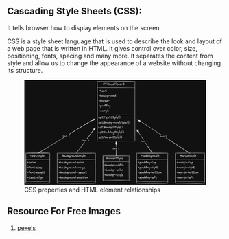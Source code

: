 ## Cascading Style Sheets (CSS):

It tells browser how to display elements on the screen.

CSS is a style sheet language that is used to describe the look and layout of a web page that is written in HTML.
It gives control over color, size, positioning, fonts, spacing and many more.
It separates the content from style and allow us to change the appearance of a website without changing its structure.

<figure>
    <img src="./assets/css.png" alt="relationship between css and html described here">
    <figcaption>CSS properties and HTML element relationships</figcaption>
</figure>

## Resource For Free Images

1. <a href="https://www.pexels.com/">pexels</a>
